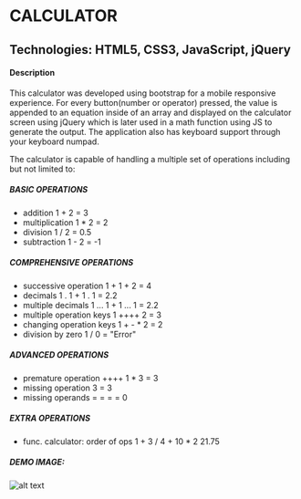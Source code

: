 # CALCULATOR

## Technologies: HTML5, CSS3, JavaScript, jQuery

#### Description

This calculator was developed using bootstrap for a mobile responsive experience.
For every button(number or operator) pressed, the value is appended to an equation inside of an array and displayed on the calculator screen using jQuery which is later used in a math function using JS to generate the output. The application also has keyboard support through your keyboard numpad.

The calculator is capable of handling a multiple set of operations including but not limited to:

##### BASIC OPERATIONS
+ addition	1 + 2 =	3	
+ multiplication	1 * 2 =	2	
+ division	1 / 2 =	0.5	
+ subtraction	1 - 2 = -1

##### COMPREHENSIVE OPERATIONS			
+ successive operation	1 + 1 + 2 =	4	
+ decimals	1 . 1 + 1 . 1 =	2.2	
+ multiple decimals	1 ... 1 + 1 ... 1 =	2.2	
+ multiple operation keys	1 ++++ 2 =	3	
+ changing operation keys	1 + - * 2 =	2	
+ division by zero	1 / 0 = "Error"	

##### ADVANCED OPERATIONS			
+ premature operation	++++ 1 * 3 = 3		
+ missing operation	3 =	3	
+ missing operands	= = = =	0	

##### EXTRA OPERATIONS			
+ func. calculator: order of ops	1 + 3 / 4 + 10 * 2	21.75

##### DEMO IMAGE: 
![alt text](http://dev.vachebaghdassarian.com/images/portfolio/calculator.png "Calculator")